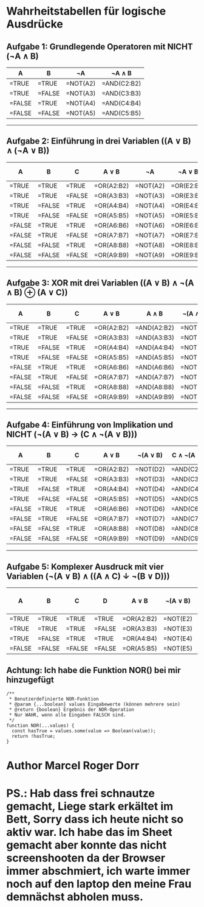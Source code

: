
# Wahrheitstabellen für logische Ausdrücke

## Aufgabe 1: Grundlegende Operatoren mit NICHT (¬A ∧ B)

| A   | B   | ¬A  | ¬A ∧ B |
|-----|-----|-----|--------|
| =TRUE | =TRUE | =NOT(A2) | =AND(C2:B2) |
| =TRUE | =FALSE| =NOT(A3) | =AND(C3:B3) |
| =FALSE| =TRUE | =NOT(A4) | =AND(C4:B4) |
| =FALSE| =FALSE| =NOT(A5) | =AND(C5:B5) |

---

## Aufgabe 2: Einführung in drei Variablen ((A ∨ B) ∧ (¬A ∨ B))

| A   | B   | C   | A ∨ B | ¬A  | ¬A ∨ B | (A ∨ B) ∧ (¬A ∨ B) |
|-----|-----|-----|-------|-----|--------|--------------------|
| =TRUE | =TRUE | =TRUE  | =OR(A2:B2) | =NOT(A2) | =OR(E2:B2) | =AND(D2:F2) |
| =TRUE | =TRUE | =FALSE | =OR(A3:B3) | =NOT(A3) | =OR(E3:B3) | =AND(D3:F3) |
| =TRUE | =FALSE| =TRUE  | =OR(A4:B4) | =NOT(A4) | =OR(E4:B4) | =AND(D4:F4) |
| =TRUE | =FALSE| =FALSE | =OR(A5:B5) | =NOT(A5) | =OR(E5:B5) | =AND(D5:F5) |
| =FALSE| =TRUE | =TRUE  | =OR(A6:B6) | =NOT(A6) | =OR(E6:B6) | =AND(D6:F6) |
| =FALSE| =TRUE | =FALSE | =OR(A7:B7) | =NOT(A7) | =OR(E7:B7) | =AND(D7:F7) |
| =FALSE| =FALSE| =TRUE  | =OR(A8:B8) | =NOT(A8) | =OR(E8:B8) | =AND(D8:F8) |
| =FALSE| =FALSE| =FALSE | =OR(A9:B9) | =NOT(A9) | =OR(E9:B9) | =AND(D9:F9) |

---

## Aufgabe 3: XOR mit drei Variablen ((A ∨ B) ∧ ¬(A ∧ B) ⊕ (A ∨ C))

| A   | B   | C   | A ∨ B | A ∧ B | ¬(A ∧ B) | (A ∨ B) ∧ ¬(A ∧ B) | A ∨ C | ⊕ |
|-----|-----|-----|-------|-------|----------|---------------------|-------|---|
| =TRUE | =TRUE | =TRUE  | =OR(A2:B2) | =AND(A2:B2) | =NOT(E2) | =AND(D2:F2) | =OR(A2:C2) | =XOR(G2:H2) |
| =TRUE | =TRUE | =FALSE | =OR(A3:B3) | =AND(A3:B3) | =NOT(E3) | =AND(D3:F3) | =OR(A3:C3) | =XOR(G3:H3) |
| =TRUE | =FALSE| =TRUE  | =OR(A4:B4) | =AND(A4:B4) | =NOT(E4) | =AND(D4:F4) | =OR(A4:C4) | =XOR(G4:H4) |
| =TRUE | =FALSE| =FALSE | =OR(A5:B5) | =AND(A5:B5) | =NOT(E5) | =AND(D5:F5) | =OR(A5:C5) | =XOR(G5:H5) |
| =FALSE| =TRUE | =TRUE  | =OR(A6:B6) | =AND(A6:B6) | =NOT(E6) | =AND(D6:F6) | =OR(A6:C6) | =XOR(G6:H6) |
| =FALSE| =TRUE | =FALSE | =OR(A7:B7) | =AND(A7:B7) | =NOT(E7) | =AND(D7:F7) | =OR(A7:C7) | =XOR(G7:H7) |
| =FALSE| =FALSE| =TRUE  | =OR(A8:B8) | =AND(A8:B8) | =NOT(E8) | =AND(D8:F8) | =OR(A8:C8) | =XOR(G8:H8) |
| =FALSE| =FALSE| =FALSE | =OR(A9:B9) | =AND(A9:B9) | =NOT(E9) | =AND(D9:F9) | =OR(A9:C9) | =XOR(G9:H9) |

---

## Aufgabe 4: Einführung von Implikation und NICHT (¬(A ∨ B) → (C ∧ ¬(A ∨ B)))

| A   | B   | C   | A ∨ B | ¬(A ∨ B) | C ∧ ¬(A ∨ B) | ¬(A ∨ B) → (C ∧ ¬(A ∨ B)) |
|-----|-----|-----|-------|----------|--------------|----------------------------|
| =TRUE | =TRUE | =TRUE  | =OR(A2:B2) | =NOT(D2) | =AND(C2:E2) | =IF(E2;F2;TRUE) |
| =TRUE | =TRUE | =FALSE | =OR(A3:B3) | =NOT(D3) | =AND(C3:E3) | =IF(E3;F3;TRUE) |
| =TRUE | =FALSE| =TRUE  | =OR(A4:B4) | =NOT(D4) | =AND(C4:E4) | =IF(E4;F4;TRUE) |
| =TRUE | =FALSE| =FALSE | =OR(A5:B5) | =NOT(D5) | =AND(C5:E5) | =IF(E5;F5;TRUE) |
| =FALSE| =TRUE | =TRUE  | =OR(A6:B6) | =NOT(D6) | =AND(C6:E6) | =IF(E6;F6;TRUE) |
| =FALSE| =TRUE | =FALSE | =OR(A7:B7) | =NOT(D7) | =AND(C7:E7) | =IF(E7;F7;TRUE) |
| =FALSE| =FALSE| =TRUE  | =OR(A8:B8) | =NOT(D8) | =AND(C8:E8) | =IF(E8;F8;TRUE) |
| =FALSE| =FALSE| =FALSE | =OR(A9:B9) | =NOT(D9) | =AND(C9:E9) | =IF(E9:F9;TRUE) |

---

## Aufgabe 5: Komplexer Ausdruck mit vier Variablen (¬(A ∨ B) ∧ ((A ∧ C) ↓ ¬(B ∨ D)))

| A   | B   | C   | D   | A ∨ B | ¬(A ∨ B) | A ∧ C | B ∨ D | ¬(B ∨ D) | (A ∧ C) ↓ ¬(B ∨ D) | ¬(A ∨ B) ∧ ((A ∧ C) ↓ ¬(B ∨ D)) |
|-----|-----|-----|-----|-------|----------|-------|-------|----------|--------------------|---------------------------------|
| =TRUE | =TRUE | =TRUE  | =TRUE  | =OR(A2:B2) | =NOT(E2) | =AND(A2:C2) | =OR(B2:D2) | =NOT(G2) | =NOR(F2:H2) | =AND(F2:I2) |
| =TRUE | =TRUE | =TRUE  | =FALSE | =OR(A3:B3) | =NOT(E3) | =AND(A3:C3) | =OR(B3:D3) | =NOT(G3) | =NOR(F3:H3) | =AND(F3:I3) |
| =TRUE | =FALSE| =TRUE  | =TRUE  | =OR(A4:B4) | =NOT(E4) | =AND(A4:C4) | =OR(B4:D4) | =NOT(G4) | =NOR(F4:H4) | =AND(F4:I4) |
| =FALSE| =FALSE| =FALSE | =FALSE | =OR(A5:B5) | =NOT(E5) | =AND(A5:C5) | =OR(B5:D5) | =NOT(G5) | =NOR(F5:H5) | =AND(F5:I5) |

## Achtung: Ich habe die Funktion NOR() bei mir hinzugefügt

```
/**
 * Benutzerdefinierte NOR-Funktion
 * @param {...boolean} values Eingabewerte (können mehrere sein)
 * @return {boolean} Ergebnis der NOR-Operation
 * Nur WAHR, wenn alle Eingaben FALSCH sind.
 */
function NOR(...values) {
  const hasTrue = values.some(value => Boolean(value));
  return !hasTrue;
}
```

# Author Marcel Roger Dorr

# PS.: Hab dass frei schnautze gemacht, Liege stark erkältet im Bett, Sorry dass ich heute nicht so aktiv war. Ich habe das im Sheet gemacht aber konnte das nicht screenshooten da der Browser immer abschmiert, ich warte immer noch auf den laptop den meine Frau demnächst abholen muss.